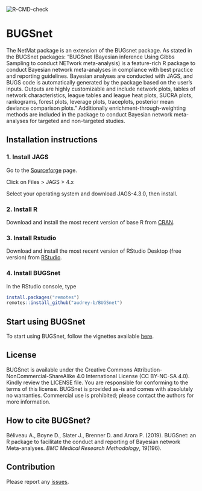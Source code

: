 
<!-- README.md is generated from README.Rmd. Please edit that file -->

<!-- badges: start -->

![R-CMD-check](https://github.com/audrey-b/BUGSnet/workflows/R-CMD-check/badge.svg)

<!-- badges: end -->

# BUGSnet

The NetMat package is an extension of the BUGsnet package. As stated in
the BUGSnet packages: “BUGSnet (Bayesian inference Using Gibbs Sampling
to conduct NETwork meta-analysis) is a feature-rich R package to conduct
Bayesian network meta-analyses in compliance with best practice and
reporting guidelines. Bayesian analyses are conducted with JAGS, and
BUGS code is automatically generated by the package based on the user’s
inputs. Outputs are highly customizable and include network plots,
tables of network characteristics, league tables and league heat plots,
SUCRA plots, rankograms, forest plots, leverage plots, traceplots,
posterior mean deviance comparison plots.” Additionally
enrichment-through-weighting methods are included in the package to
conduct Bayesian network meta-analyses for targeted and non-targeted
studies.

## Installation instructions

### 1. Install JAGS

Go to the [Sourceforge](https://sourceforge.net/projects/mcmc-jags/)
page.

Click on Files &gt; JAGS &gt; 4.x

Select your operating system and download JAGS-4.3.0, then install.

### 2. Install R

Download and install the most recent version of base R from
[CRAN](https://cran.r-project.org/).

### 3. Install Rstudio

Download and install the most recent version of RStudio Desktop (free
version) from
[RStudio](https://www.rstudio.com/products/rstudio/download).

### 4. Install BUGSnet

In the RStudio console, type

``` r
install.packages("remotes")
remotes::install_github("audrey-b/BUGSnet")
```

## Start using BUGSnet

To start using BUGSnet, follow the vignettes available
[here](https://bugsnetsoftware.github.io/).

## License

BUGSnet is available under the Creative Commons
Attribution-NonCommercial-ShareAlike 4.0 International License (CC
BY-NC-SA 4.0). Kindly review the LICENSE file. You are responsible for
conforming to the terms of this license. BUGSnet is provided as-is and
comes with absolutely no warranties. Commercial use is prohibited;
please contact the authors for more information.

## How to cite BUGSnet?

Béliveau A., Boyne D., Slater J., Brenner D. and Arora P. (2019).
BUGSnet: an R package to facilitate the conduct and reporting of
Bayesian network Meta-analyses. *BMC Medical Research Methodology*,
19(196).

## Contribution

Please report any [issues](https://github.com/audrey-b/BUGSnet/issues).

